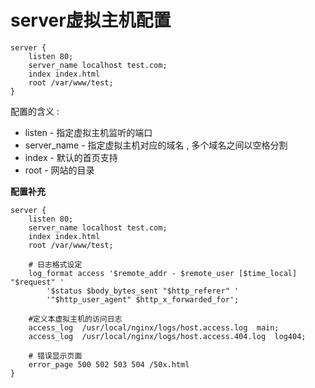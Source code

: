 # server虚拟主机配置

```
server {
    listen 80;
    server_name localhost test.com;
    index index.html
    root /var/www/test;
}
```

配置的含义 :

* listen - 指定虚拟主机监听的端口
* server\_name - 指定虚拟主机对应的域名 , 多个域名之间以空格分割
* index - 默认的首页支持
* root - 网站的目录

**配置补充**

```
server {
    listen 80;
    server_name localhost test.com;
    index index.html
    root /var/www/test;
    
    # 日志格式设定
    log_format access '$remote_addr - $remote_user [$time_local] "$request" '
        '$status $body_bytes_sent "$http_referer" '
        '"$http_user_agent" $http_x_forwarded_for';
        
    #定义本虚拟主机的访问日志
    access_log  /usr/local/nginx/logs/host.access.log  main;
    access_log  /usr/local/nginx/logs/host.access.404.log  log404;
    
    # 错误显示页面
    error_page 500 502 503 504 /50x.html
}
```



